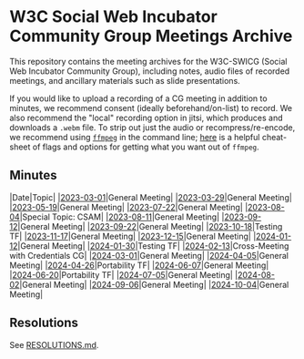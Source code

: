 # W3C Social Web Incubator Community Group Meetings Archive

This repository contains the meeting archives for the W3C-SWICG (Social Web
Incubator Community Group), including notes, audio files of recorded meetings,
and ancillary materials such as slide presentations.

If you would like to upload a recording of a CG meeting in addition to minutes, we recommend consent (ideally beforehand/on-list) to record. We also recommend the "local" recording option in jitsi, which produces and downloads a `.webm` file. To strip out just the audio or recompress/re-encode, we recommend using [`ffmpeg`](https://ffmpeg.org/download.html) in the command line; [here](https://gist.github.com/protrolium/e0dbd4bb0f1a396fcb55) is a helpful cheat-sheet of flags and options for getting what you want out of `ffmpeg`.

## Minutes

|Date|Topic|
|[2023-03-01](2023-03-01/README.md)|General Meeting|
|[2023-03-29](2023-03-29/README.md)|General Meeting|
|[2023-05-19](2023-05-19/README.md)|General Meeting|
|[2023-07-22](2023-07-22/README.md)|General Meeting|
|[2023-08-04](2023-08-04-csam-special-topic/README.md)|Special Topic: CSAM|
|[2023-08-11](2023-08-11/README.md)|General Meeting|
|[2023-09-12](2023-09-12/README.md)|General Meeting|
|[2023-09-22](2023-09-22/README.md)|General Meeting|
|[2023-10-18](2023-10-08-testingTF/README.md)|Testing TF|
|[2023-11-17](2023-11-17/README.md)|General Meeting|
|[2023-12-15](2023-12-15/README.md)|General Meeting|
|[2024-01-12](2024-01-12/README.md)|General Meeting|
|[2024-01-30](2024-01-30-testingTF/README.md)|Testing TF|
|[2024-02-13](2024-02-13-credentialscg-crossmeeting/README.md)|Cross-Meeting with Credentials CG|
|[2024-03-01](2024-03-01/README.md)|General Meeting|
|[2024-04-05](2024-04-05/README.md)|General Meeting|
|[2024-04-26](2024-04-26-portabilityTF/README.md)|Portability TF|
|[2024-06-07](2024-06-07/README.md)|General Meeting|
|[2024-06-20](2024-06-20-portabilityTF/README.md)|Portability TF|
|[2024-07-05](2024-07-05/README.md)|General Meeting|
|[2024-08-02](2024-08-02/README.md)|General Meeting|
|[2024-09-06](2024-09-06/README.md)|General Meeting|
|[2024-10-04](2024-10-04/README.md)|General Meeting|

## Resolutions

See [RESOLUTIONS.md](./RESOLUTIONS.md).
